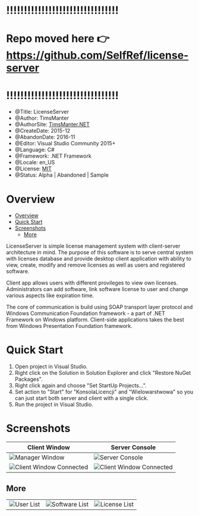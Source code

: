 # !!!!!!!!!!!!!!!!!!!!!!!!!!!!!!!!
# Repo moved here 👉 https://github.com/SelfRef/license-server
# !!!!!!!!!!!!!!!!!!!!!!!!!!!!!!!!

* @Title: LicenseServer
* @Author: TimsManter
* @AuthorSite: [TimsManter.NET](http://timsmanter.net/)
* @CreateDate: 2015-12
* @AbandonDate: 2016-11
* @Editor: Visual Studio Community 2015+
* @Language: C#
* @Framework: .NET Framework
* @Locale: en_US
* @License: [MIT](LICENSE.md)
* @Status: Alpha | Abandoned | Sample

# Overview

- [Overview](#overview)
- [Quick Start](#quick-start)
- [Screenshots](#screenshots)
  - [More](#more)

LicenseServer is simple license management system with client-server architecture in mind. The purpose of this software is to serve central system with licenses database and provide desktop client application with ability to view, create, modify and remove licenses as well as users and registered software.

Client app allows users with different provileges to view own licenses. Administrators can add software, link software license to user and change various aspects like expiration time.

The core of communication is build using SOAP transport layer protocol and Windows Communication Foundation framework - a part of .NET Framework on Windows platform. Client-side applications takes the best from Windows Presentation Foundation framework.

# Quick Start

1. Open project in Visual Studio.
2. Right click on the Solution in Solution Explorer and click "Restore NuGet Packages".
3. Right click again and choose "Set StartUp Projects...".
4. Set action to "Start" for "KonsolaLicencji" and "Wielowarstwowa" so you can just start both server and client with a single click.
5. Run the project in Visual Studio.

# Screenshots

| Client Window | Server Console |
--- | ---
![Manager Window](docs/screenshots/manager.png) | ![Server Console](docs/screenshots/console.png)
![Client Window Connected](docs/screenshots/client_window_software.png) | ![Client Window Connected](docs/screenshots/client_window_users.png)

## More

||||
--- | --- | ---
![User List](docs/screenshots/manager_users.png) | ![Software List](docs/screenshots/manager_software.png) | ![License List](docs/screenshots/manager_licenses.png)
